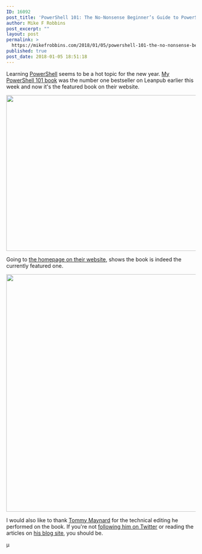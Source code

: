 ```yaml
---
ID: 16092
post_title: 'PowerShell 101: The No-Nonsense Beginner’s Guide to PowerShell is the featured book on Leanpub'
author: Mike F Robbins
post_excerpt: ""
layout: post
permalink: >
  https://mikefrobbins.com/2018/01/05/powershell-101-the-no-nonsense-beginners-guide-to-powershell-is-the-featured-book-on-leanpub/
published: true
post_date: 2018-01-05 18:51:18
---
```

Learning <a href="https://docs.microsoft.com/en-us/powershell/" target="_blank" rel="noopener">PowerShell</a> seems to be a hot topic for the new year. <a href="https://leanpub.com/powershell101" target="_blank" rel="noopener">My PowerShell 101 book</a> was the number one bestseller on Leanpub earlier this week and now it's the featured book on their website.

<a href="https://twitter.com/leanpub/status/949379279774654464" target="_blank" rel="noopener"><img class="alignnone size-full wp-image-16093" src="http://mikefrobbins.com/wp-content/uploads/2018/01/featured-book1a.jpg" alt="" width="602" height="414" /></a>

Going to <a href="https://leanpub.com/" target="_blank" rel="noopener">the homepage on their website</a>, shows the book is indeed the currently featured one.

<a href="https://leanpub.com/" target="_blank" rel="noopener"><img class="alignnone size-full wp-image-16099" src="http://mikefrobbins.com/wp-content/uploads/2018/01/featured-book2c.jpg" alt="" width="859" height="631" /></a>

I would also like to thank <a href="https://twitter.com/thetommymaynard" target="_blank" rel="noopener">Tommy Maynard</a> for the technical editing he performed on the book. If you're not <a href="https://twitter.com/thetommymaynard" target="_blank" rel="noopener">following him on Twitter</a> or reading the articles on <a href="http://tommymaynard.com/" target="_blank" rel="noopener">his blog site</a>, you should be.

µ